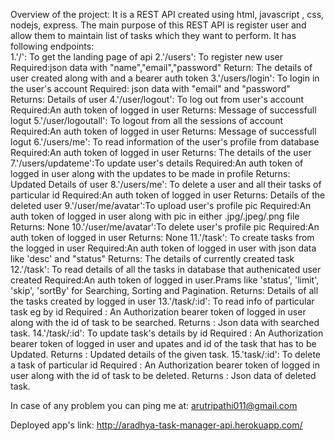 Overview of the project:
It is a REST API created using html, javascript , css, nodejs, express. The main purpose of this REST API is register user and allow them to maintain list of tasks which they want to perform. 
It has following endpoints:  
1.'/':	            To get the landing page of api
2.'/users':         To register new user
                    Required:json data with "name","email","password"
                    Return: The details of user created along with and a bearer auth token
3.'/users/login':   To login in the user's account
                    Required: json data with "email" and "password"
                    Returns: Details of user
4.'/user/logout':   To log out from user's account
                    Required:An auth token of logged in user
                    Returns: Message of successfull logut
5.'/user/logoutall': To logout from all the sessions of account
                    Required:An auth token of logged in user
                    Returns: Message of successfull logut
6.'/users/me':    	To read information of the user's profile from database
                    Required:An auth token of logged in user
                    Returns: The details of the user
7.'/users/updateme':To update user's details
                    Required:An auth token of logged in user along with the updates to be made in profile
                    Returns: Updated Details of user
8.'/users/me':	    To delete a user and all their tasks of particular id
                    Required:An auth token of logged in user
                    Returns: Details of the deleted user
9.'/user/me/avatar':To upload user's profile pic
                    Required:An auth token of logged in user along with pic in either .jpg/.jpeg/.png file
                    Returns: None
10.'/user/me/avatar':To delete user's profile pic
                    Required:An auth token of logged in user
                    Returns: None
11.'/task':         To create tasks from the logged in user
                    Required:An auth token of logged in user with json data like 'desc' and "status"
                    Returns: The details of currently created task
12.'/task':        	To read details of all the tasks in database that authenicated user created
                    Required:An auth token of logged in user.Prams like 'status', 'limit', 'skip', 'sortBy' for Searching, Sorting and Pagination.
                    Returns: Details of all the tasks created by logged in user
13.'/task/:id':	    To read info of particular task eg by id
                    Required : An Authorization bearer token of logged in user along with the id of task to be searched.
                    Returns : Json data with searched task.
14.'/task/:id':     To update task's details by id
                    Required : An Authorization bearer token of logged in user and upates and id of the task that has to be Updated.
                    Returns : Updated details of the given task.
15.'task/:id':      To delete a task of particular id
                    Required : An Authorization bearer token of logged in user along with the id of task to be deleted.
                    Returns : Json data of deleted task.

In case of any problem you can ping me at: arutripathi011@gmail.com

Deployed app's link: http://aradhya-task-manager-api.herokuapp.com/